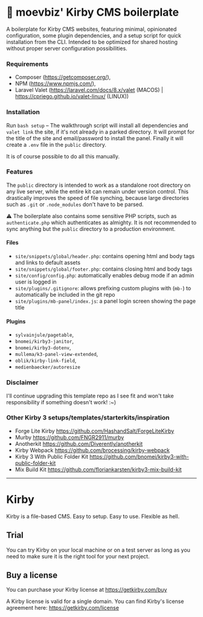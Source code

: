 # 🍪 moevbiz' Kirby CMS boilerplate

A boilerplate for Kirby CMS websites, featuring minimal, opinionated configuration, some plugin dependencies, and a setup script for quick installation from the CLI. 
Intended to be optimized for shared hosting without proper server configuration possibilities.

### Requirements
- Composer (https://getcomposer.org/), 
- NPM (https://www.npmjs.com/), 
- Laravel Valet (https://laravel.com/docs/8.x/valet (MACOS) | https://cpriego.github.io/valet-linux/ (LINUX))

### Installation
Run `bash setup` – The walkthrough script will install all dependencies and `valet link` the site, 
if it's not already in a parked directory. It will prompt for the title of the site
and email/password to install the panel. Finally it will create a `.env` file
in the `public` directory.

It is of course possible to do all this manually.

### Features
The `public` directory is intended to work as a standalone root directory on any live server, while the entire kit can remain under version control. This drastically improves the speed of file synching, because large directories such as `.git` or `.node_modules` don't have to be parsed.

⚠️ The boilerplate also contains some sensitive PHP scripts, such as `authenticate.php` which authenticates as almighty. It is not recommended to sync anything but the `public` directory to a production environment.

#### Files
- `site/snippets/global/header.php`: contains opening html and body tags and links to default assets
- `site/snippets/global/footer.php`: contains closing html and body tags
- `site/config/config.php`: automatically enables debug mode if an admin user is logged in
- `site/plugins/.gitignore`: allows prefixing custom plugins with (`mb-`) to automatically be included in the git repo
- `site/plugins/mb-panel/index.js`: a panel login screen showing the page title

#### Plugins
- `sylvainjule/pagetable`,
- `bnomei/kirby3-janitor`,
- `bnomei/kirby3-dotenv`,
- `mullema/k3-panel-view-extended`,
- `oblik/kirby-link-field`,
- `medienbaecker/autoresize`

### Disclaimer
I'll continue upgrading this template repo as I see fit and won't take responsibility if something doesn't work! :~)

### Other Kirby 3 setups/templates/starterkits/inspiration

- Forge Lite Kirby https://github.com/HashandSalt/ForgeLiteKirby
- Murby https://github.com/FNGR2911/murby
- Anotherkit https://github.com/Diverently/anotherkit
- Kirby Webpack https://github.com/brocessing/kirby-webpack
- Kirby 3 With Public Folder Kit https://github.com/bnomei/kirby3-with-public-folder-kit
- Mix Build Kit https://github.com/floriankarsten/kirby3-mix-build-kit

<hr>


# Kirby

Kirby is a file-based CMS.
Easy to setup. Easy to use. Flexible as hell.

## Trial

You can try Kirby on your local machine or on a test
server as long as you need to make sure it is the right
tool for your next project.

## Buy a license

You can purchase your Kirby license at
<https://getkirby.com/buy>

A Kirby license is valid for a single domain. You can find
Kirby's license agreement here: <https://getkirby.com/license>
